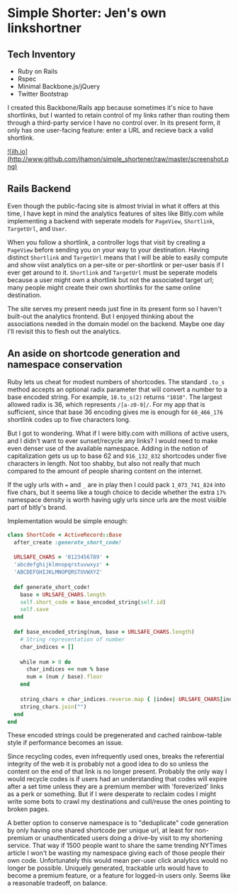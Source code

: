 # Simple Shorter: Jen's own linkshortner

## Tech Inventory
  
- Ruby on Rails
- Rspec
- Minimal Backbone.js/jQuery
- Twitter Bootstrap

I created this Backbone/Rails app because sometimes it's nice to have shortlinks, but I wanted to retain control of my links rather than routing them through a third-party service I have no control over.  In its present form, it only has one user-facing feature: enter a URL and recieve back a valid shortlink.  

<a href="http://www.jlh.io">
![jlh.io](http://www.github.com/jhamon/simple_shortener/raw/master/screenshot.png)
</a>

## Rails Backend
Even though the public-facing site is almost trivial in what it offers at this time, I have kept in mind the analytics features of sites like Bitly.com while implementing a backend with seperate models for `PageView`, `Shortlink`, `TargetUrl`, and `User`.

When you follow a shortlink, a controller logs that visit by creating a `PageView` before sending you on your way to your destination.  Having distinct `Shortlink` and `TargetUrl` means that I will be able to easily compute and show viist analytics on a per-site or per-shortlink or per-user basis if I ever get around to it. `Shortlink` and `TargetUrl` must be seperate models because a user might own a shortlink but not the associated target url; many people might create their own shortlinks for the same online destination.

The site serves my present needs just fine in its present form so I haven't built-out the analytics frontend.  But I enjoyed thinking about the associations needed in the domain model on the backend.  Maybe one day I'll revisit this to flesh out the analytics.

## An aside on shortcode generation and namespace conservation

Ruby lets us cheat for modest numbers of shortcodes.  The standard `.to_s` method accepts an optional radix parameter that will convert a number to a base encoded string.  For example, `10.to_s(2)` returns `"1010"`.  The largest allowed radix is 36, which represents `/[a-z0-9]/`.  For my app that is sufficient, since that base 36 encoding gives me is enough for `60_466_176` shortlink codes up to five characters long.

But I got to wondering.  What if I were bitly.com with millions of active users, and I didn't want to ever sunset/recycle any links?  I would need to make even denser use of the available namespace.  Adding in the notion of capitalization gets us up to base 62 and `916_132_832` shortcodes under five characters in length.  Not too shabby, but also not really that much compared to the amount of people sharing content on the internet.  

If the ugly urls with `=` and `_` are in play then I could pack `1_073_741_824` into five chars, but it seems like a tough choice to decide whether the extra `17%` namespace density is worth having ugly urls since urls are the most visible part of bitly's brand.

Implementation would be simple enough:

```ruby
class ShortCode < ActiveRecord::Base
  after_create :generate_short_code!

  URLSAFE_CHARS = '0123456789' +
  'abcdefghijklmnopqrstuvwxyz' +
  'ABCDEFGHIJKLMNOPQRSTUVWXYZ'

  def generate_short_code!
    base = URLSAFE_CHARS.length
    self.short_code = base_encoded_string(self.id)
    self.save
  end

  def base_encoded_string(num, base = URLSAFE_CHARS.length)
    # String representation of number
    char_indices = []

    while num > 0 do
      char_indices << num % base
      num = (num / base).floor
    end

    string_chars = char_indices.reverse.map { |index| URLSAFE_CHARS[index] }
    string_chars.join("")
  end
end
```

These encoded strings could be pregenerated and cached rainbow-table style if performance becomes an issue.

Since recycling codes, even infrequently used ones, breaks the referential integrity of the web it is probably not a good idea to do so unless the content on the end of that link is no longer present.   Probably the only way I would recycle codes is if users had an understanding that codes will expire after a set time unless they are a premium member with 'foreverized' links as a perk or something.  But if I were desperate to reclaim codes I might write some bots to crawl my destinations and cull/reuse the ones pointing to broken pages.

A better option to conserve namespace is to "deduplicate" code generation by only having one shared shortcode per unique url, at least for non-premium or unauthenticated users doing a drive-by visit to my shortening service.  That way if 1500 people want to share the same trending NYTimes article I won't be wasting my namespace giving each of those people their own code.  Unfortunately this would mean per-user click analytics would no longer be possible.  Uniquely generated, trackable urls would have to become a premium feature, or a feature for logged-in users only.  Seems like a reasonable tradeoff, on balance.